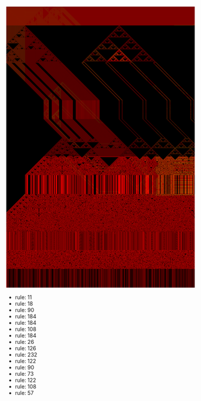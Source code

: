 ![photo](./output.png) 
 * rule: 11
* rule: 18
* rule: 90
* rule: 184
* rule: 184
* rule: 108
* rule: 184
* rule: 26
* rule: 126
* rule: 232
* rule: 122
* rule: 90
* rule: 73
* rule: 122
* rule: 108
* rule: 57

